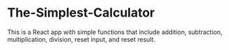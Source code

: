 # The-Simplest-Calculator
This is a React app with simple functions that include addition, subtraction, multiplication, division, reset input, and reset result.
